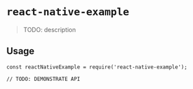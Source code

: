 # `react-native-example`

> TODO: description

## Usage

```
const reactNativeExample = require('react-native-example');

// TODO: DEMONSTRATE API
```
